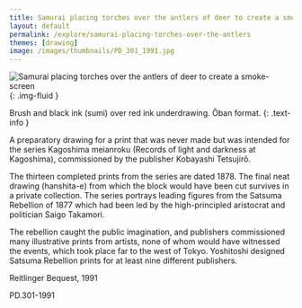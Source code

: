 ```yaml
---
title: Samurai placing torches over the antlers of deer to create a smoke-screen
layout: default
permalink: /explore/samurai-placing-torches-over-the-antlers
themes: [drawing]
image: /images/thumbnails/PD_301_1991.jpg
---
```

![Samurai placing torches over the antlers of deer to create a smoke-screen]({{site.baseurl}}/images/PD_301_1991.jpg){: .img-fluid }

Brush and black ink (sumi) over red ink underdrawing. Ôban format.
{: .text-info }

A preparatory drawing for a print that was never made but was intended for the series Kagoshima meianroku (Records of light and darkness at Kagoshima), commissioned by the publisher Kobayashi Tetsujirô.

The thirteen completed prints from the series are dated 1878. The final neat drawing (hanshita-e) from which the block would have been cut survives in a private collection. The series portrays leading figures from the Satsuma Rebellion of 1877 which had been led by the high-principled aristocrat and politician Saigo Takamori.

The rebellion caught the public imagination, and publishers commissioned many illustrative prints from artists, none of whom would have witnessed the events, which took place far to the west of Tokyo. Yoshitoshi designed Satsuma Rebellion prints for at least nine different publishers.

Reitlinger Bequest, 1991

PD.301-1991
